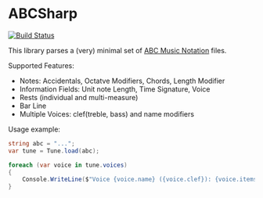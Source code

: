 # ABCSharp

[![Build Status](https://travis-ci.org/matthewcpp/ABCSharp.svg?branch=master)](https://travis-ci.org/matthewcpp/ABCSharp)

This library parses a (very) minimal set of [ABC Music Notation](http://abcnotation.com) files.

Supported Features:
- Notes: Accidentals, Octatve Modifiers, Chords, Length Modifier
- Information Fields: Unit note Length, Time Signature, Voice
- Rests (individual and multi-measure)
- Bar Line
- Multiple Voices: clef(treble, bass) and name modifiers

Usage example:
```csharp
string abc = "...";
var tune = Tune.load(abc);

foreach (var voice in tune.voices)
{
	Console.WriteLine($"Voice {voice.name} ({voice.clef}): {voice.items.Count} items.");
}
```
